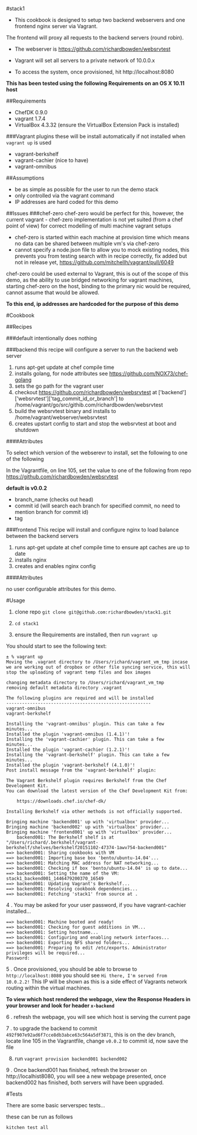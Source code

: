 #stack1

* This cookbook is designed to setup two backend webservers and one frontend nginx server via Vagrant.

The frontend will proxy all requests to the backend servers (round robin).

* The webserver is https://github.com/richardbowden/websrvtest

* Vagrant will set all servers to a private network of 10.0.0.x

* To access the system, once provisioned, hit http://localhost:8080



**This has been tested using the following Requirements on an OS X 10.11 host**

##Requirements
* ChefDK 0.9.0
* vagrant 1.7.4
* VirtualBox 4.3.32 (ensure the VirtualBox Extension Pack is installed)

###Vagrant plugins
these will be install automatically if not installed when `vagrant up` is used

* vagrant-berkshelf
* vagrant-cachier (nice to have)
* vagrant-omnibus


##Assumptions

* be as simple as possible for the user to run the demo stack
* only controlled via the vagrant command
* IP addresses are hard coded for this demo


##Issues
###chef-zero
chef-zero would be perfect for this, however, the current vagrant - chef-zero implementation is not yet suited (from a chef point of view) for correct modelling of multi machine vagrant setups

* chef-zero is started within each machine at provision time which means no data can be shared between multiple vm's via chef-zero
* cannot specify a node.json file to allow you to mock existing nodes, this prevents you from testing search with in recipe correctly, fix added but not in release yet, https://github.com/mitchellh/vagrant/pull/6049

chef-zero could be used external to Vagrant, this is out of the scope of this demo, as the ability to use bridged networking for vagrant machines, starting chef-zero on the host, binding to the primary nic would be required, cannot assume that would be allowed.


**To this end, ip addresses are hardcoded for the purpose of this demo**


#Cookbook

##Recipes

###default
intentionally does nothing

###backend
this recipe will configure a server to run the backend web server

1. runs apt-get update at chef compile time
1. installs golang, for node attributes see https://github.com/NOX73/chef-golang
  1. sets the go path for the vagrant user
1. checkout https://github.com/richardbowden/websrvtest at ['backend']['websrvtest']['tag_commit_id_or_branch'] to /home/vagrant/go/src/githib.com/richardbowden/websrvtest
1. build the websrvtest binary and installs to /home/vagrant/webserver/websrvtest
1. creates upstart config to start and stop the websrvtest at boot and shutdown

####Attributes

To select which version of the webserevr to install, set the following to one of the following

In the Vagrantfile, on line 105, set the value to one of the following from repo https://github.com/richardbowden/websrvtest

**default is v0.0.2**

* branch_name (checks out head)
* commit id (will search each branch for specified commit, no need to mention branch for commit id)
* tag


###frontend
This recipe will install and configure nginx to load balance between the backend servers

1. runs apt-get update at chef compile time to ensure apt caches are up to date
1. installs nginx
1. creates and enables nginx config

####Attributes

no user configurable attributes for this demo.

#Usage

1. clone repo `git clone git@github.com:richardbowden/stack1.git`

2. `cd stack1`

3. ensure the Requirements are installed, then run `vagrant up`

You should start to see the following text:

```
± % vagrant up                                                                                                                                                                                         
Moving the .vagrant directory to /Users/richard/vagrant_vm_tmp incase we are working out of dropbox or other file syncing service, this will stop the uploading of vagrant temp files and box images

changing metadata directory to /Users/richard/vagrant_vm_tmp
removing default metadata directory .vagrant

The following plugins are required and will be installed
-------------------------------------------------------
vagrant-omnibus
vagrant-berkshelf

Installing the 'vagrant-omnibus' plugin. This can take a few minutes...
Installed the plugin 'vagrant-omnibus (1.4.1)'!
Installing the 'vagrant-cachier' plugin. This can take a few minutes...
Installed the plugin 'vagrant-cachier (1.2.1)'!
Installing the 'vagrant-berkshelf' plugin. This can take a few minutes...
Installed the plugin 'vagrant-berkshelf (4.1.0)'!
Post install message from the 'vagrant-berkshelf' plugin:

The Vagrant Berkshelf plugin requires Berkshelf from the Chef Development Kit.
You can download the latest version of the Chef Development Kit from:

    https://downloads.chef.io/chef-dk/

Installing Berkshelf via other methods is not officially supported.

Bringing machine 'backend001' up with 'virtualbox' provider...
Bringing machine 'backend002' up with 'virtualbox' provider...
Bringing machine 'frontend001' up with 'virtualbox' provider...
    backend001: The Berkshelf shelf is at "/Users/richard/.berkshelf/vagrant-berkshelf/shelves/berkshelf20151102-47374-1awv754-backend001"
==> backend001: Sharing cookbooks with VM
==> backend001: Importing base box 'bento/ubuntu-14.04'...
==> backend001: Matching MAC address for NAT networking...
==> backend001: Checking if box 'bento/ubuntu-14.04' is up to date...
==> backend001: Setting the name of the VM: stack1_backend001_1446479200370_16549
==> backend001: Updating Vagrant's Berkshelf...
==> backend001: Resolving cookbook dependencies...
==> backend001: Fetching 'stack1' from source at .
```

4 . You may be asked for your user password, if you have vagrant-cachier installed...
```
==> backend001: Machine booted and ready!
==> backend001: Checking for guest additions in VM...
==> backend001: Setting hostname...
==> backend001: Configuring and enabling network interfaces...
==> backend001: Exporting NFS shared folders...
==> backend001: Preparing to edit /etc/exports. Administrator privileges will be required...
Password:
```  

5 . Once provisioned, you should be able to browse to `http://localhost:8080` you should see `Hi there, I'm served from 10.0.2.2!` This IP will be shown as this is a side effect of Vagrants network routing within the virtual machines.

**To view which host rendered the webpage, view the Response Headers in your browser and look for header `x-backend`**

6 . refresh the webpage, you will see which host is serving the current page

7 . to upgrade the backend to commit `492f907e92ad6f7cce8db3abce63c564a5df3871`, this is on the dev branch, locate line 105 in the Vagrantfile, change `v0.0.2` to commit id, now save the file

8. run `vagrant provision backend001 backend002`

9 . Once backend001 has finished, refresh the browser on http://localhist8080, you will see a new webpage presented, once backend002 has finished, both servers will have been upgraded.

#Tests

There are some basic serverspec tests...

these can be run as follows

`kitchen test all`
